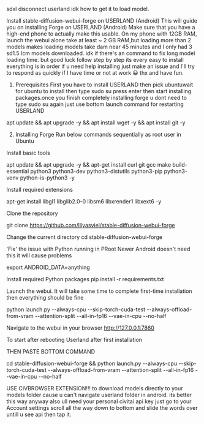 sdxl disconnect userland idk how to get it to load model.




Install stable-diffusion-webui-forge on USERLAND (Android)
This will guide you on installing Forge on USERLAND (Android) Make sure that you have a high-end phone to actually make this usable. On my phone with 12GB RAM, launch the webui alone take at least ~ 2 GB RAM,but loading more than 2 models makes loading models take dam near 45 minutes and I only had 3 sd1.5 lcm models downloaded. idk if there's an command to fix long model loading time. but good luck
follow step by step its every easy to install everything is in order if u need help installing just make an issue and I'll try to respond as quickly if I have time or not at work 😀 thx and have fun.


1. Prerequisites
First you have to install USERLAND then pick ubuntuwait for ubuntu to install then type sudo su press enter then start installing packages.once you finish completely installing forge u dont need to type sudo su again just use bottom launch command for restarting USERLAND 


apt update && apt upgrade -y &&
apt install wget -y && apt install git -y

2. Installing Forge
Run below commands sequentially as root user in Ubuntu

Install basic tools

apt update && apt upgrade -y && apt-get install curl git gcc make build-essential python3 python3-dev python3-distutils python3-pip python3-venv python-is-python3 -y 

Install required extensions

apt-get install libgl1 libglib2.0-0 libsm6 libxrender1 libxext6 -y

Clone the repository

git clone https://github.com/lllyasviel/stable-diffusion-webui-forge



Change the current directory
cd stable-diffusion-webui-forge


'Fix' the issue with Python running in PRoot
Newer Android doesn't need this it will cause problems

export ANDROID_DATA=anything 

Install required Python packages
pip install -r requirements.txt 

Launch the webui. It will take some time to complete first-time installation then everything should be fine

python launch.py --always-cpu --skip-torch-cuda-test --always-offload-from-vram --attention-split --all-in-fp16 --vae-in-cpu --no-half


Navigate to the webui in your browser
http://127.0.0.1:7860 

To start after rebooting Userland after first installation 

THEN PASTE BOTTOM COMMAND 

cd stable-diffusion-webui-forge && python launch.py --always-cpu --skip-torch-cuda-test --always-offload-from-vram --attention-split --all-in-fp16 --vae-in-cpu --no-half






USE CIVBROWSER EXTENSION!!!
to download models directly to your models folder cause u can't navigate userland folder in android.
its better this way anyway also ull need your personal civitai api key
just go to your Account settings scroll all the way down to bottom and slide the words over untill u see api then tap it.
